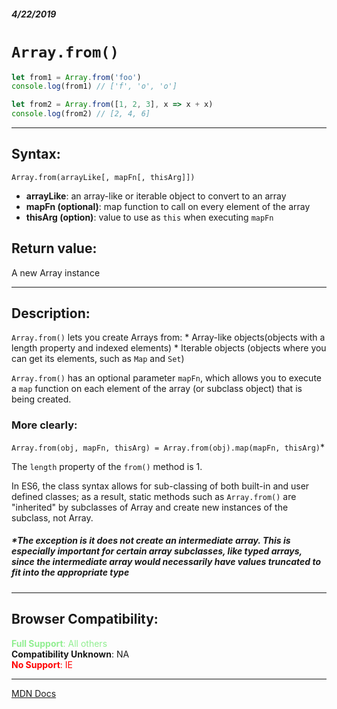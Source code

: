 ##### 4/22/2019
# `Array.from()`

```js
let from1 = Array.from('foo')
console.log(from1) // ['f', 'o', 'o']

let from2 = Array.from([1, 2, 3], x => x + x)
console.log(from2) // [2, 4, 6]
```

---

## Syntax:
`Array.from(arrayLike[, mapFn[, thisArg]])`

* **arrayLike**: an array-like or iterable object to convert to an array
* **mapFn (optional)**: map function to call on every element of the array
* **thisArg (option)**: value to use as `this` when executing `mapFn`

## Return value:
A new Array instance

---

## Description:
`Array.from()` lets you create Arrays from:
    * Array-like objects(objects with a length property and indexed elements)
    * Iterable objects (objects where you can get its elements, such as `Map` and `Set`)

`Array.from()` has an optional parameter `mapFn`, which allows you to execute a `map` function on each element of the array (or subclass object) that is being created.  

### More clearly:
`Array.from(obj, mapFn, thisArg) = Array.from(obj).map(mapFn, thisArg)`*

The `length` property of the `from()` method is 1.

In ES6, the class syntax allows for sub-classing of both built-in and user defined classes; as a result, static methods such as `Array.from()` are "inherited" by subclasses of Array and create new instances of the subclass, not Array.

##### *The exception is it does not create an intermediate array.  This is especially important for certain array subclasses, like typed arrays, since the intermediate array would necessarily have values truncated to fit into the appropriate type

---

## Browser Compatibility:
<span style="color: lightgreen">**Full Support**: All others</span>  
**Compatibility Unknown**: NA  
<span style="color: red">**No Support**: IE</span>

---

[MDN Docs](https://developer.mozilla.org/en-US/docs/Web/JavaScript/Reference/Global_Objects/Array/from)